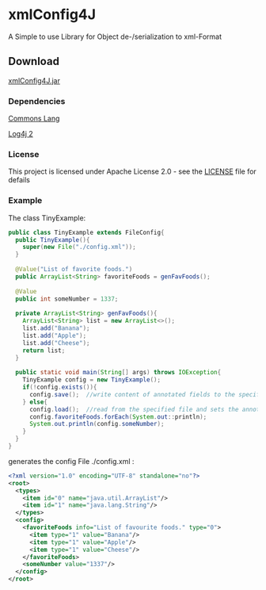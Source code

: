 # xmlConfig4J
A Simple to use Library for Object de-/serialization to xml-Format

## Download

[xmlConfig4J.jar](https://github.com/tinycodecrank/xmlConfig4J/raw/master/build/xmlConfig4J.jar)

### Dependencies

[Commons Lang](https://commons.apache.org/proper/commons-lang/download_lang.cgi)

[Log4j 2](https://logging.apache.org/log4j/2.x/download.html)

### License

This project is licensed under Apache License 2.0 - see the [LICENSE](https://github.com/tinycodecrank/xmlConfig4J/blob/master/LICENSE) file for defails

### Example

The class TinyExample:
```java
public class TinyExample extends FileConfig{
  public TinyExample(){
    super(new File("./config.xml"));
  }
  
  @Value("List of favorite foods.")
  public ArrayList<String> favoriteFoods = genFavFoods();
  
  @Value
  public int someNumber = 1337;
  
  private ArrayList<String> genFavFoods(){
    ArrayList<String> list = new ArrayList<>();
    list.add("Banana");
    list.add("Apple");
    list.add("Cheese");
    return list;
  }
  
  public static void main(String[] args) throws IOException{
    TinyExample config = new TinyExample();
    if(!config.exists()){
      config.save();  //write content of annotated fields to the specified file
    } else{
      config.load();  //read from the specified file and sets the annotated fields according
      config.favoriteFoods.forEach(System.out::println);
      System.out.println(config.someNumber);
    }
  }
}
```
generates the config File ./config.xml :

```xml
<?xml version="1.0" encoding="UTF-8" standalone="no"?>
<root>
  <types>
    <item id="0" name="java.util.ArrayList"/>
    <item id="1" name="java.lang.String"/>
  </types>
  <config>
    <favoriteFoods info="List of favourite foods." type="0">
      <item type="1" value="Banana"/>
      <item type="1" value="Apple"/>
      <item type="1" value="Cheese"/>
    </favoriteFoods>
    <someNumber value="1337"/>
  </config>
</root>
```
